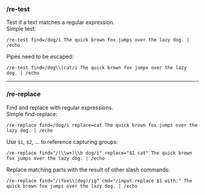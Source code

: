 <h3>/re-test</h3>
<div>Test if a text matches a regular expression.</div>
<div>Simple test:</div>
<pre><code>/re-test find=/dog/i The quick brown fox jumps over the lazy dog. | /echo</code></pre>
<div>Pipes need to be escaped:</div>
<pre><code>/re-test find=/dog\\|cat/i The quick brown fox jumps over the lazy dog. | /echo</code></pre>
<hr>

<h3>/re-replace</h3>
<div>Find and replace with regular expressions.</div>
<div>Simple find-replace:</div>
<pre><code>/re-replace find=/dog/i replace=cat The quick brown fox jumps over the lazy dog. | /echo</code></pre>
<div>Use <code>$1</code>, <code>$2</code>, ... to reference capturing groups:</div>
<pre><code>/re-replace find="/(\\w+)\\b dog/i" replace="$1 cat" The quick brown fox jumps over the lazy dog. | /echo</code></pre>
<div>Replace matching parts with the result of other slash commands:</div>
<pre><code>/re-replace find="/(fox\\|dog)/ig" cmd="/input replace $1 with:" The quick brown fox jumps over the lazy dog. | /echo</code></pre>
